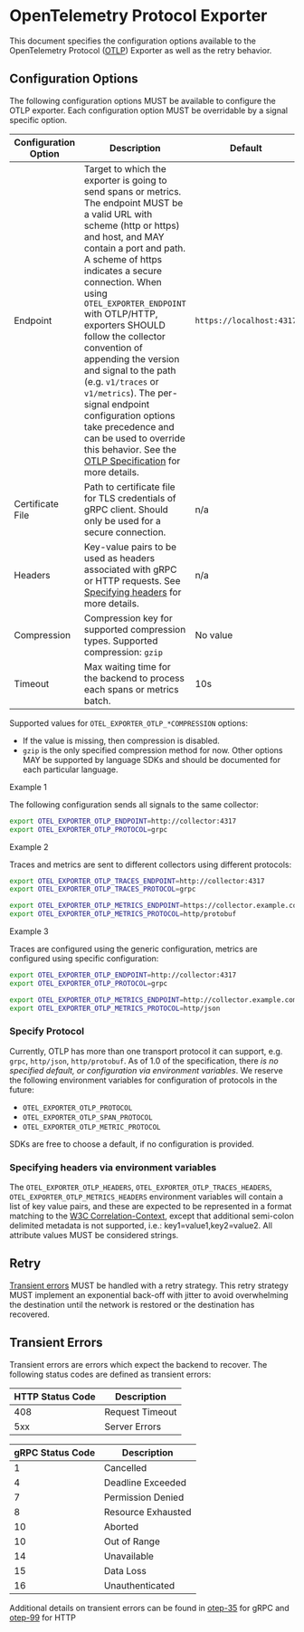 # OpenTelemetry Protocol Exporter

This document specifies the configuration options available to the OpenTelemetry Protocol ([OTLP](https://github.com/open-telemetry/oteps/blob/main/text/0035-opentelemetry-protocol.md)) Exporter as well as the retry behavior.

## Configuration Options

The following configuration options MUST be available to configure the OTLP exporter. Each configuration option MUST be overridable by a signal specific option.

| Configuration Option | Description                                                  | Default           | Env variable                                                 |
| -------------------- | ------------------------------------------------------------ | ----------------- | ------------------------------------------------------------ |
| Endpoint             | Target to which the exporter is going to send spans or metrics. The endpoint MUST be a valid URL with scheme (http or https) and host, and MAY contain a port and path. A scheme of https indicates a secure connection. When using `OTEL_EXPORTER_ENDPOINT` with OTLP/HTTP, exporters SHOULD follow the collector convention of appending the version and signal to the path (e.g. `v1/traces` or `v1/metrics`). The per-signal endpoint configuration options take precedence and can be used to override this behavior. See the [OTLP Specification][otlphttp-req] for more details. | `https://localhost:4317` | `OTEL_EXPORTER_OTLP_ENDPOINT` `OTEL_EXPORTER_OTLP_TRACES_ENDPOINT` `OTEL_EXPORTER_OTLP_METRICS_ENDPOINT` |
| Certificate File     | Path to certificate file for TLS credentials of gRPC client. Should only be used for a secure connection. | n/a               | `OTEL_EXPORTER_OTLP_CERTIFICATE` `OTEL_EXPORTER_OTLP_TRACES_CERTIFICATE` `OTEL_EXPORTER_OTLP_METRICS_CERTIFICATE` |
| Headers              | Key-value pairs to be used as headers associated with gRPC or HTTP requests. See [Specifying headers](./exporter.md#specifying-headers-via-environment-variables) for more details.                   | n/a               | `OTEL_EXPORTER_OTLP_HEADERS` `OTEL_EXPORTER_OTLP_TRACES_HEADERS` `OTEL_EXPORTER_OTLP_METRICS_HEADERS` |
| Compression          | Compression key for supported compression types. Supported compression: `gzip`| No value              | `OTEL_EXPORTER_OTLP_COMPRESSION` `OTEL_EXPORTER_OTLP_TRACES_COMPRESSION` `OTEL_EXPORTER_OTLP_METRICS_COMPRESSION` |
| Timeout              | Max waiting time for the backend to process each spans or metrics batch. | 10s               | `OTEL_EXPORTER_OTLP_TIMEOUT` `OTEL_EXPORTER_OTLP_TRACES_TIMEOUT` `OTEL_EXPORTER_OTLP_METRICS_TIMEOUT` |

Supported values for `OTEL_EXPORTER_OTLP_*COMPRESSION` options:

- If the value is missing, then compression is disabled.
- `gzip` is the only specified compression method for now. Other options MAY be supported by language SDKs and should be documented for each particular language.

Example 1

The following configuration sends all signals to the same collector:

```bash
export OTEL_EXPORTER_OTLP_ENDPOINT=http://collector:4317
export OTEL_EXPORTER_OTLP_PROTOCOL=grpc
```

Example 2

Traces and metrics are sent to different collectors using different protocols:

```bash
export OTEL_EXPORTER_OTLP_TRACES_ENDPOINT=http://collector:4317
export OTEL_EXPORTER_OTLP_TRACES_PROTOCOL=grpc

export OTEL_EXPORTER_OTLP_METRICS_ENDPOINT=https://collector.example.com/v1/metrics
export OTEL_EXPORTER_OTLP_METRICS_PROTOCOL=http/protobuf
```

Example 3

Traces are configured using the generic configuration, metrics are configured using specific configuration:

```bash
export OTEL_EXPORTER_OTLP_ENDPOINT=http://collector:4317
export OTEL_EXPORTER_OTLP_PROTOCOL=grpc

export OTEL_EXPORTER_OTLP_METRICS_ENDPOINT=http://collector.example.com/v1/metrics
export OTEL_EXPORTER_OTLP_METRICS_PROTOCOL=http/json
```

### Specify Protocol

Currently, OTLP has more than one transport protocol it can support, e.g.
`grpc`,  `http/json`, `http/protobuf`.   As of 1.0 of the specification, there
*is no specified default, or configuration via environment variables*.  We
reserve the following environment variables for configuration of protocols in
the future:

- `OTEL_EXPORTER_OTLP_PROTOCOL`
- `OTEL_EXPORTER_OTLP_SPAN_PROTOCOL`
- `OTEL_EXPORTER_OTLP_METRIC_PROTOCOL`

SDKs are free to choose a default, if no configuration is provided.

### Specifying headers via environment variables

The `OTEL_EXPORTER_OTLP_HEADERS`, `OTEL_EXPORTER_OTLP_TRACES_HEADERS`, `OTEL_EXPORTER_OTLP_METRICS_HEADERS` environment variables will contain a list of key value pairs, and these are expected to be represented in a format matching to the [W3C Correlation-Context](https://github.com/w3c/baggage/blob/master/baggage/HTTP_HEADER_FORMAT.md), except that additional semi-colon delimited metadata is not supported, i.e.: key1=value1,key2=value2. All attribute values MUST be considered strings.

## Retry

[Transient errors](#transient-errors) MUST be handled with a retry strategy. This retry strategy MUST implement an exponential back-off with jitter to avoid overwhelming the destination until the network is restored or the destination has recovered.

## Transient Errors

Transient errors are errors which expect the backend to recover. The following status codes are defined as transient errors:

| HTTP Status Code | Description |
| ---------------- | ----------- |
| 408 | Request Timeout |
| 5xx | Server Errors |

| gRPC Status Code | Description |
| ---------------- | ----------- |
| 1  | Cancelled |
| 4  | Deadline Exceeded |
| 7  | Permission Denied |
| 8  | Resource Exhausted |
| 10 | Aborted |
| 10 | Out of Range |
| 14 | Unavailable |
| 15 | Data Loss |
| 16 | Unauthenticated |

Additional details on transient errors can be found in [otep-35](https://github.com/open-telemetry/oteps/blob/main/text/0035-opentelemetry-protocol.md#export-response) for gRPC and [otep-99](https://github.com/open-telemetry/oteps/blob/main/text/0099-otlp-http.md#failures) for HTTP

[otlphttp-req]: otlp.md#otlphttp-request
